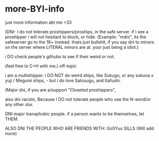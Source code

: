 # more-BYI-info
just more information abt me &lt;33

<p>(DNI- I do not tolerate proshippers/proships, in the safe server. if i see a proshipper i will not hesitant to block, or hide. (Example: "mdni", its the safeserver go to the 18+ instead. thats just bullshit, if you say dni to minors on the server where LITERAL minors are at. your just being a idiot.)
</p>

<p>i DO check people's githubs to see if their weird or not.
</p>

<p>(feel free to C+H with me.) off-topic 
</p>

<p>i am a multishipper. i DO  NOT  do weird ships, like Sukugo, or any sukuna x yuji / Megumi ships,  - but i do love Satosugu, and Itafushi.
</p>


<p>(Major dni, if you are a/support "Closeted proshippers",
</p> 

<p>also dni racists, Because  I DO not tolerate people who use the N-word/or any other slur. 
</p>


<p>DNI major transphobic people.  if a person wants to be themselves, let THEM.  
</p>  



<p>ALSO DNI THE PEOPLE WHO ARE FRIENDS WITH: 
Go5Yuu
SILLS (Will add more)</p>




